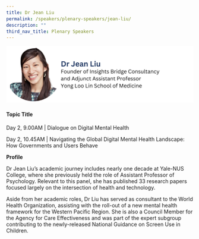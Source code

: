 ```yaml
---
title: Dr Jean Liu
permalink: /speakers/plenary-speakers/jean-liu/
description: ""
third_nav_title: Plenary Speakers
---
```

<div style="display: flex; flex-wrap: wrap;">
  <div style="flex-basis: 100%; max-width: 100%;">
    <img alt="track speakers 1" src="/images/SpeakersPhoto/jeanliuv0.png">
  </div>
	</div>
	
#### Topic Title

Day 2, 9.00AM | Dialogue on Digital Mental Health 

Day 2, 10.45AM | Navigating the Global Digital Mental Health Landscape: How Governments and Users Behave

**Profile**

Dr Jean Liu’s academic journey includes nearly one decade at Yale-NUS College, where she previously held the role of Assistant Professor of Psychology. Relevant to this panel, she has published 33 research papers focused largely on the intersection of health and technology.

Aside from her academic roles, Dr Liu has served as consultant to the World Health Organization, assisting with the roll-out of a new mental health framework for the Western Pacific Region. She is also a Council Member for the Agency for Care Effectiveness and was part of the expert subgroup contributing to the newly-released National Guidance on Screen Use in Children.